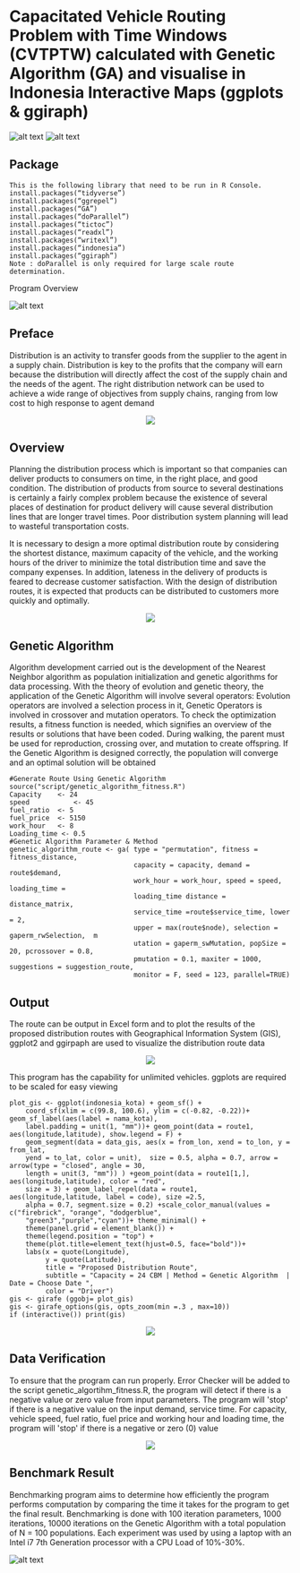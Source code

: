 # Capacitated Vehicle Routing Problem with Time Windows (CVTPTW) calculated with Genetic Algorithm (GA) and visualise in Indonesia Interactive Maps (ggplots &amp; ggiraph)

![alt text](https://img.shields.io/badge/Language-R-brightgreen) ![alt text](https://img.shields.io/badge/Author-Fauzan%20Rahman-blue)

## Package
```
This is the following library that need to be run in R Console.
install.packages(“tidyverse”)
install.packages(“ggrepel”)
install.packages(“GA”)
install.packages(“doParallel”)
install.packages(“tictoc”)
install.packages(“readxl”)
install.packages(“writexl”)
install.packages(“indonesia”)
install.packages(“ggiraph”)
Note : doParallel is only required for large scale route determination.
```

Program Overview 

![alt text](https://user-images.githubusercontent.com/78789134/107484343-debac700-6bb4-11eb-99b1-4763bb52db49.JPG)

## Preface 

Distribution is an activity to transfer goods from the supplier to the agent in a supply chain. Distribution is key to the profits that the company will earn because the distribution will directly affect the cost of the supply chain and the needs of the agent. The right distribution network can be used to achieve a wide range of objectives from supply chains, ranging from low cost to high response to agent demand 

<p align="center">
  <img src="https://user-images.githubusercontent.com/78789134/107484038-72d85e80-6bb4-11eb-95ee-e6609cf726e0.JPG" />
</p>

## Overview 

Planning the distribution process which is important so that companies can deliver products to consumers on time, in the right place, and good condition. The distribution of products from source to several destinations is certainly a fairly complex problem because the existence of several places of destination for product delivery will cause several distribution lines that are longer travel times. Poor distribution system planning will lead to wasteful transportation costs.

It is necessary to design a more optimal distribution route by considering the shortest distance, maximum capacity of the vehicle, and the working hours of the driver to  minimize the total distribution time and save the company expenses. In addition, lateness in the delivery of products is feared to decrease customer satisfaction. With the design of distribution routes, it is expected that products can be distributed to customers more quickly and optimally.

<p align="center">
  <img src="https://user-images.githubusercontent.com/78789134/107481887-7ae2cf00-6bb1-11eb-9b8a-3694cfbc7ac7.png" />
</p>

## Genetic Algorithm

Algorithm development carried out is the development of the Nearest Neighbor algorithm as population initialization and genetic algorithms for data processing. With the theory of evolution and genetic theory, the application of the Genetic Algorithm will involve several operators: Evolution operators are involved a selection process in it, Genetic Operators is involved in crossover and mutation operators. To check the optimization results, a fitness function is needed, which signifies an overview of the results or solutions that have been coded. During walking, the parent must be used for reproduction, crossing over, and mutation to create offspring. If the Genetic Algorithm is designed correctly, the population will converge and an optimal solution will be obtained

```
#Generate Route Using Genetic Algorithm
source("script/genetic_algorithm_fitness.R")
Capacity	<- 24
speed       	<- 45
fuel_ratio	<- 5
fuel_price	<- 5150
work_hour	<- 8
Loading_time <- 0.5
#Genetic Algorithm Parameter & Method
genetic_algorithm_route <- ga( type = "permutation", fitness = fitness_distance, 
                               capacity = capacity, demand = route$demand, 
                               work_hour = work_hour, speed = speed, loading_time = 
                               loading_time distance = distance_matrix,  
                               service_time =route$service_time, lower = 2, 
                               upper = max(route$node), selection = gaperm_rwSelection,  m
                               utation = gaperm_swMutation, popSize = 20, pcrossover = 0.8, 
                               pmutation = 0.1, maxiter = 1000, suggestions = suggestion_route,
                               monitor = F, seed = 123, parallel=TRUE)
```
## Output
The route can be output in Excel form and to plot the results of the proposed distribution routes with Geographical Information System (GIS), ggplot2 and ggirpaph are used to visualize the distribution route data

<p align="center">
  <img src="https://user-images.githubusercontent.com/78789134/107483097-26405380-6bb3-11eb-8501-6796125f6060.JPG" />
</p>

This program has the capability for unlimited vehicles. ggplots are required to be scaled for easy viewing

```
plot_gis <- ggplot(indonesia_kota) + geom_sf() + 
    coord_sf(xlim = c(99.8, 100.6), ylim = c(-0.82, -0.22))+  geom_sf_label(aes(label = nama_kota), 
    label.padding = unit(1, "mm"))+ geom_point(data = route1, aes(longitude,latitude), show.legend = F) +
    geom_segment(data = data_gis, aes(x = from_lon, xend = to_lon, y = from_lat, 
    yend = to_lat, color = unit),  size = 0.5, alpha = 0.7, arrow = arrow(type = "closed", angle = 30, 
    length = unit(3, "mm")) ) +geom_point(data = route1[1,], aes(longitude,latitude), color = "red", 
    size = 3) + geom_label_repel(data = route1, aes(longitude,latitude, label = code), size =2.5, 
    alpha = 0.7, segment.size = 0.2) +scale_color_manual(values = c("firebrick", "orange", "dodgerblue", 
    "green3","purple","cyan"))+ theme_minimal() +
    theme(panel.grid = element_blank()) +
    theme(legend.position = "top") +
    theme(plot.title=element_text(hjust=0.5, face="bold"))+
    labs(x = quote(Longitude),
         y = quote(Latitude),
         title = "Proposed Distribution Route",
         subtitle = "Capacity = 24 CBM | Method = Genetic Algorithm  | Date = Choose Date ",
         color = "Driver")
gis <- girafe (ggobj= plot_gis)
gis <- girafe_options(gis, opts_zoom(min =.3 , max=10))
if (interactive()) print(gis)
```

<p align="center">
  <img src="https://user-images.githubusercontent.com/78789134/107485469-6228e800-6bb6-11eb-8994-d1b3d5837dfb.JPG" />
</p>

## Data Verification 

To ensure that the program can run properly. Error Checker will be added to the script genetic_algortihm_fitness.R, the program will detect if there is a negative value or zero value from input parameters. The program will 'stop' if there is a negative value on the input demand, service time. For capacity, vehicle speed, fuel ratio, fuel price and working hour and loading time, the program will 'stop' if there is a negative or zero (0) value

<p align="center">
  <img src="https://user-images.githubusercontent.com/78789134/107483108-293b4400-6bb3-11eb-99f8-2ef70cbad7ae.JPG" />
</p>

## Benchmark Result
Benchmarking program aims to determine how efficiently the program performs computation by comparing the time it takes for the program to get the final result. Benchmarking is done with 100 iteration parameters, 1000 iterations, 10000 iterations on the Genetic Algorithm with a total population of N = 100 populations. Each experiment was used by using a laptop with an Intel i7 7th Generation processor with a CPU Load of 10%-30%.

![alt text](https://user-images.githubusercontent.com/78789134/107481874-77e7de80-6bb1-11eb-81e6-12efad1db31f.JPG)

